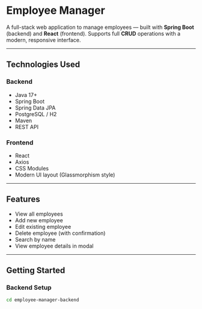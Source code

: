 # Employee Manager

A full-stack web application to manage employees — built with **Spring Boot** (backend) and **React** (frontend). Supports full **CRUD** operations with a modern, responsive interface.

---

## Technologies Used

### Backend
- Java 17+
- Spring Boot
- Spring Data JPA
- PostgreSQL / H2
- Maven
- REST API

### Frontend
- React
- Axios
- CSS Modules
- Modern UI layout (Glassmorphism style)

---

## Features

- View all employees
- Add new employee
- Edit existing employee
- Delete employee (with confirmation)
- Search by name
- View employee details in modal

---

## Getting Started

### Backend Setup

```bash
cd employee-manager-backend
